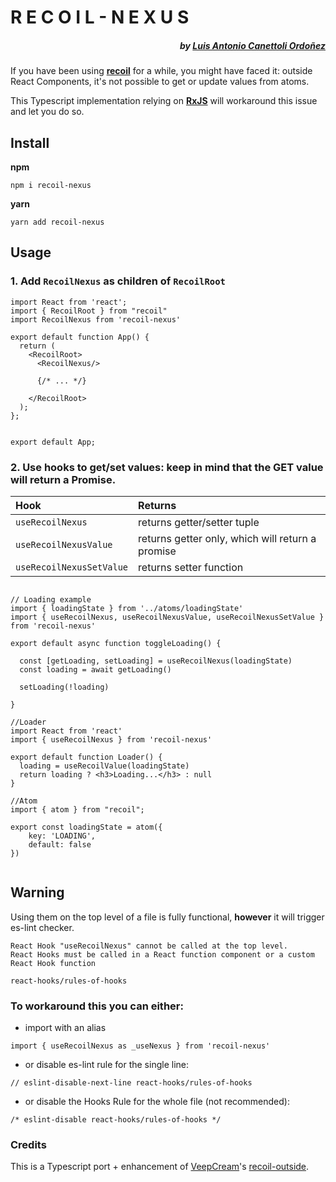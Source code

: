# R E C O I L - N E X U S 
##### <div align="right">by [Luis Antonio Canettoli Ordoñez](http://luisanton.io)</div>
If you have been using **[recoil](https://recoiljs.org/)** for a while, you might have faced it: outside React Components, it's not possible to get or update values from atoms.

This Typescript implementation relying on **[RxJS](https://rxjs-dev.firebaseapp.com/guide/overview)** will workaround this issue and let you do so.

## Install

**npm**

`npm i recoil-nexus`

**yarn**

`yarn add recoil-nexus`

## Usage

### 1. Add `RecoilNexus` as children of `RecoilRoot`

```tsx
import React from 'react';
import { RecoilRoot } from "recoil"
import RecoilNexus from 'recoil-nexus'

export default function App() {
  return (
    <RecoilRoot>
      <RecoilNexus/>
      
      {/* ... */}
      
    </RecoilRoot>
  );
};


export default App;

```

### 2. Use hooks to get/set values: keep in mind that the GET value will return a Promise.

| Hook | Returns |
| :------------- | :----------- |
| `useRecoilNexus` 	| returns getter/setter tuple 	|
| `useRecoilNexusValue` 	| returns getter only, which will return a promise 	|
| `useRecoilNexusSetValue` 	| returns setter function 	|

```tsx

// Loading example
import { loadingState } from '../atoms/loadingState'
import { useRecoilNexus, useRecoilNexusValue, useRecoilNexusSetValue } from 'recoil-nexus'

export default async function toggleLoading() {

  const [getLoading, setLoading] = useRecoilNexus(loadingState) 
  const loading = await getLoading()
 
  setLoading(!loading)
  
}
```

```tsx
//Loader
import React from 'react'
import { useRecoilNexus } from 'recoil-nexus'

export default function Loader() {
  loading = useRecoilValue(loadingState)
  return loading ? <h3>Loading...</h3> : null
}

```

```tsx
//Atom
import { atom } from "recoil";

export const loadingState = atom({
    key: 'LOADING',
    default: false
})
  
```

## Warning
Using them on the top level of a file is fully functional, **however** it will trigger es-lint checker.

```
React Hook "useRecoilNexus" cannot be called at the top level. 
React Hooks must be called in a React function component or a custom React Hook function  

react-hooks/rules-of-hooks
```

### To workaround this you can either:
- import with an alias
```tsx
import { useRecoilNexus as _useNexus } from 'recoil-nexus'
```
- or disable es-lint rule for the single line:
```tsx
// eslint-disable-next-line react-hooks/rules-of-hooks
```
- or disable the Hooks Rule for the whole file (not recommended):
```tsx
/* eslint-disable react-hooks/rules-of-hooks */
```


### Credits
This is a Typescript port + enhancement of [VeepCream](https://github.com/VeepCream)'s [recoil-outside](https://www.npmjs.com/package/recoil-outside).

